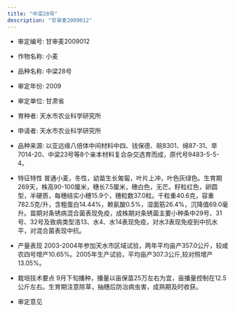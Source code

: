 ```yaml
---
title: "中梁28号"
description: "甘审麦2009012"
---
```

* 审定编号:  甘审麦2009012

*  作物名称:  小麦

*  品种名称:  中梁28号

*  审定年份:  2009

*  审定单位:  甘肃省

* 育种者:  天水市农业科学研究所

*  申请者:  天水市农业科学研究所

*  品种来源:  以亚远缘八倍体中间材料中四、钱保德、皖8301、绵87-31、旱7014-20、中梁23号等8个亲本材料复合杂交选育而成，原代号9483-5-5-4。

*  特征特性
普通小麦，冬性，幼苗生长匍匐，叶片上冲，叶色灰绿色。生育期269天，株高90-100厘米，穗长7.5厘米，穗白色，无芒。籽粒红色，卵圆型，半硬质，每穗结实小穗15.9个，穗粒数37.0粒。千粒重40.6克，容重782.5克/升，含粗蛋白14.44%，赖氨酸0.5%，湿面筋26.4%，沉降值69.0毫升。苗期对条锈病混合菌表现免疫，成株期对条锈菌主要小种条中29号、31号、32号及致病类型洛13、水4、水14表现免疫，对水3表现免疫到中抗水平，对混合菌表现中抗。

*  产量表现
2003-2004年参加天水市区域试验，两年平均亩产357.0公斤，较咸农四号增产10.65%。2005年生产试验，平均亩产307.3公斤,较对照增产13.05%。

*  栽培技术要点
 9月下旬播种，播量以亩保苗25万左右为宜，亩播量控制在12.5公斤左右。生育期注意除草，抽穗后防治病虫害，成熟期及时收获。

*  审定意见

